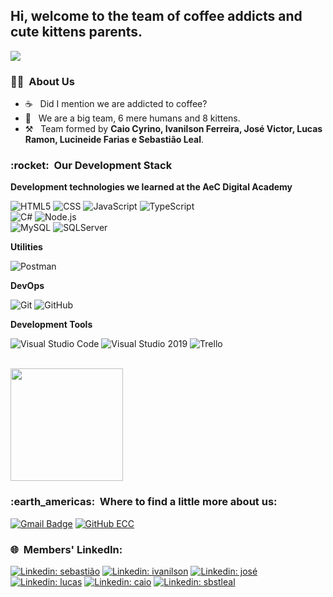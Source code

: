 
<h2>Hi, welcome to the team of coffee addicts and cute kittens parents.</h2>

![](https://komarev.com/ghpvc/?username=emptcoffeecups&color=006bed)

<h3> 🐱‍🚀 &nbsp;About Us </h3>

- ☕ &nbsp; Did I mention we are addicted to coffee?
- 💼 &nbsp; We are a big team, 6 mere humans and 8 kittens.
- ⚒ &nbsp; Team formed by **Caio Cyrino, Ivanilson Ferreira, José Victor, Lucas Ramon, Lucineide Farias e Sebastião Leal**.

<h3> :rocket: &nbsp;Our Development Stack </h3>

**Development technologies we learned at the AeC Digital Academy**

  ![HTML5](https://img.shields.io/badge/-HTML5-333333?style=flat&logo=HTML5)
  ![CSS](https://img.shields.io/badge/-CSS-333333?style=flat&logo=CSS3&logoColor=1572B6)
  ![JavaScript](https://img.shields.io/badge/-JavaScript-333333?style=flat&logo=javascript)
  ![TypeScript](https://img.shields.io/badge/-TypeScript-333333?style=flat&logo=typescript)
  <br/>
  ![C#](https://img.shields.io/badge/-Csharp-333333?style=flat&logo=Csharp)
  ![Node.js](https://img.shields.io/badge/-Node.js-333333?style=flat&logo=node.js)
  <br/>
  ![MySQL](https://img.shields.io/badge/-MySQL-333333?style=flat&logo=mysql)
  ![SQLServer](https://img.shields.io/badge/-SQLServer-333333?style=flat&logo=sqlserver)
  <br/>

**Utilities**

  ![Postman](https://img.shields.io/badge/-Postman-333333?style=flat&logo=postman)
  
**DevOps**

  ![Git](https://img.shields.io/badge/-Git-333333?style=flat&logo=git)
  ![GitHub](https://img.shields.io/badge/-GitHub-333333?style=flat&logo=github)

**Development Tools**

  ![Visual Studio Code](https://img.shields.io/badge/-Visual%20Studio%20Code-333333?style=flat&logo=visual-studio-code&logoColor=007ACC)
  ![Visual Studio 2019](https://img.shields.io/badge/-Visual%20Studio-333333?style=flat&logo=visual-studio&logoColor=6959CD)
  ![Trello](https://img.shields.io/badge/-Trello-333333?style=flat&logo=trello&logoColor=007ACC)

<br/>

<a href="https://github.com/emptcoffeecups">
  <img height="180em" src="https://github-readme-stats.vercel.app/api?username=emptcoffeecups&theme=dracula&show_icons=true" />
</a>

<br/>

<h3> :earth_americas: &nbsp;Where to find a little more about us: </h3> 

[![Gmail Badge](https://img.shields.io/badge/-empt.coffee.cups@gmail.com-006bed?style=flat-square&logo=Gmail&logoColor=white&link=mailto:empt.coffee.cups@gmail.com)](mailto:empt.coffee.cups@gmail.com)
[![GitHub ECC](https://img.shields.io/github/followers/emptcoffeecups?label=follow&style=social)](https://github.com/emptcoffeecups/)

<h3> 🌐 &nbsp;Members' LinkedIn: </h3> 

[![Linkedin: sebastião](https://img.shields.io/badge/-Sebastião-blue?style=flat-square&logo=Linkedin&logoColor=white&link=https://www.linkedin.com/in/sbstleal/)](https://www.linkedin.com/in/sbstleal/)
[![Linkedin: ivanilson](https://img.shields.io/badge/-Ivanilson-blue?style=flat-square&logo=Linkedin&logoColor=white&link=https://www.linkedin.com/in/ivanilson-ferreira-026292201/)](https://www.linkedin.com/in/ivanilson-ferreira-026292201/)
[![Linkedin: josé](https://img.shields.io/badge/-José-blue?style=flat-square&logo=Linkedin&logoColor=white&link=https://www.linkedin.com/in/jos%C3%A9-victor-martins-figueiredo-21a70217b/)](https://www.linkedin.com/in/jos%C3%A9-victor-martins-figueiredo-21a70217b/)
[![Linkedin: lucas](https://img.shields.io/badge/-Lucas-blue?style=flat-square&logo=Linkedin&logoColor=white&link=https://www.linkedin.com/in/lucas-ramon-1978b653/)](https://www.linkedin.com/in/lucas-ramon-1978b653/)
[![Linkedin: caio](https://img.shields.io/badge/-Caio-blue?style=flat-square&logo=Linkedin&logoColor=white&link=https://www.linkedin.com/in/caio-cyrino-5a285b83/)](https://www.linkedin.com/in/caio-cyrino-5a285b83/)
[![Linkedin: sbstleal](https://img.shields.io/badge/-Lucineide-blue?style=flat-square&logo=Linkedin&logoColor=white&link=https://www.linkedin.com/in/lucineide-farias-4211271a5/)](https://www.linkedin.com/in/lucineide-farias-4211271a5/)
